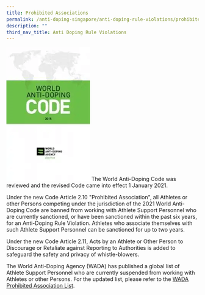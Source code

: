```yaml
---
title: Prohibited Associations
permalink: /anti-doping-singapore/anti-doping-rule-violations/prohibited-associations/
description: ""
third_nav_title: Anti Doping Rule Violations
---
```

![Prohibited Associations](/images/What%20We%20Do/Anti%20Doping%20Singapore/Anti%20Doping%20Rule%20Violations/2015_WADA_Code.png)
The World Anti-Doping Code was reviewed and the revised Code came into effect 1 January 2021.

Under the new Code Article 2.10 "Prohibited Association", all Athletes or other Persons competing under the jurisdiction of the 2021 World Anti-Doping Code are banned from working with Athlete Support Personnel who are currently sanctioned, or have been sanctioned within the past six years, for an Anti-Doping Rule Violation. Athletes who associate themselves with such Athlete Support Personnel can be sanctioned for up to two years.

Under the new Code Article 2.11, Acts by an Athlete or Other Person to Discourage or Retaliate against Reporting to Authorities is added to safeguard the safety and privacy of whistle-blowers. 

The World Anti-Doping Agency (WADA) has published a global list of Athlete Support Personnel who are currently suspended from working with Athletes or other Persons. For the updated list, please refer to the [WADA Prohibited Association List](https://www.wada-ama.org/en/resources/the-code/prohibited-association-list "WADA Prohibited Association List").